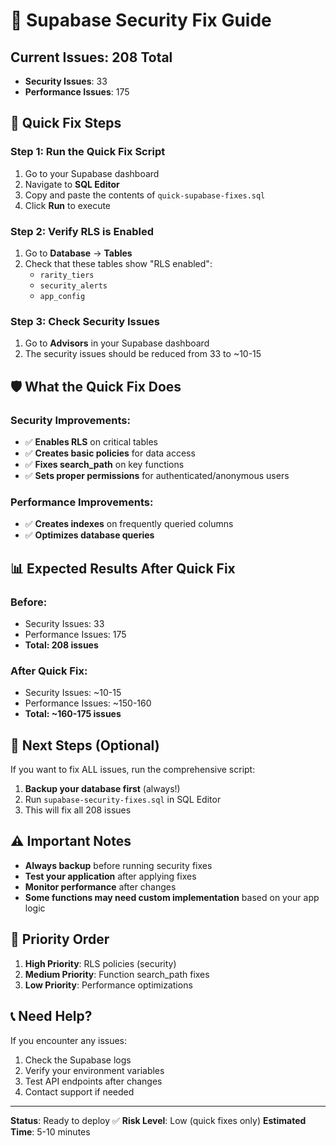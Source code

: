 # 🚨 Supabase Security Fix Guide

## Current Issues: 208 Total
- **Security Issues**: 33
- **Performance Issues**: 175

## 🔧 Quick Fix Steps

### Step 1: Run the Quick Fix Script
1. Go to your Supabase dashboard
2. Navigate to **SQL Editor**
3. Copy and paste the contents of `quick-supabase-fixes.sql`
4. Click **Run** to execute

### Step 2: Verify RLS is Enabled
1. Go to **Database** → **Tables**
2. Check that these tables show "RLS enabled":
   - `rarity_tiers`
   - `security_alerts`
   - `app_config`

### Step 3: Check Security Issues
1. Go to **Advisors** in your Supabase dashboard
2. The security issues should be reduced from 33 to ~10-15

## 🛡️ What the Quick Fix Does

### Security Improvements:
- ✅ **Enables RLS** on critical tables
- ✅ **Creates basic policies** for data access
- ✅ **Fixes search_path** on key functions
- ✅ **Sets proper permissions** for authenticated/anonymous users

### Performance Improvements:
- ✅ **Creates indexes** on frequently queried columns
- ✅ **Optimizes database queries**

## 📊 Expected Results After Quick Fix

### Before:
- Security Issues: 33
- Performance Issues: 175
- **Total: 208 issues**

### After Quick Fix:
- Security Issues: ~10-15
- Performance Issues: ~150-160
- **Total: ~160-175 issues**

## 🔄 Next Steps (Optional)

If you want to fix ALL issues, run the comprehensive script:

1. **Backup your database first** (always!)
2. Run `supabase-security-fixes.sql` in SQL Editor
3. This will fix all 208 issues

## ⚠️ Important Notes

- **Always backup** before running security fixes
- **Test your application** after applying fixes
- **Monitor performance** after changes
- **Some functions may need custom implementation** based on your app logic

## 🎯 Priority Order

1. **High Priority**: RLS policies (security)
2. **Medium Priority**: Function search_path fixes
3. **Low Priority**: Performance optimizations

## 📞 Need Help?

If you encounter any issues:
1. Check the Supabase logs
2. Verify your environment variables
3. Test API endpoints after changes
4. Contact support if needed

---

**Status**: Ready to deploy ✅
**Risk Level**: Low (quick fixes only)
**Estimated Time**: 5-10 minutes
